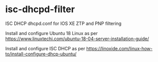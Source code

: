 # isc-dhcpd-filter
ISC DHCP dhcpd.conf for IOS XE ZTP and PNP filtering



Install and configure Ubuntu 18 Linux as per 
https://www.linuxtechi.com/ubuntu-18-04-server-installation-guide/

Install and configure ISC DHCP as per
https://linoxide.com/linux-how-to/install-configure-dhcp-ubuntu/

